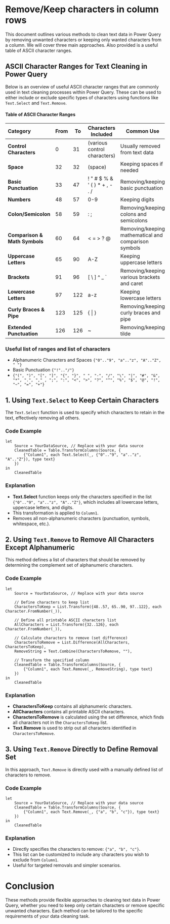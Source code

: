   
# Remove/Keep characters in column rows

This document outlines various methods to clean text data in Power Query by removing unwanted characters or keeping only wanted characters from a column. We will cover three main approaches. Also provided is a useful table of ASCII character ranges.


## ASCII Character Ranges for Text Cleaning in Power Query

Below is an overview of useful ASCII character ranges that are commonly used in text cleaning processes within Power Query. These can be used to either include or exclude specific types of characters using functions like `Text.Select` and `Text.Remove`.

#### Table of ASCII Character Ranges

| Category | From | To | Characters Included | Common Use |
|:-------|------|----|---------------------|------------|
| **Control Characters**  | 0 | 31 | (various control characters) | Usually removed from text data |
| **Space**                  | 32   | 32 | (space) | Keeping spaces if needed |
| **Basic Punctuation**  | 33   | 47 | ! " # $ % & ' ( ) * + , - . / | Removing/keeping basic punctuation |
| **Numbers**                | 48 | 57 | 0-9 | Keeping digits  |
| **Colon/Semicolon**  | 58   | 59 | : ; | Removing/keeping colons and semicolons |
| **Comparison & Math Symbols**| 60 | 64 | < = > ? @ | Removing/keeping mathematical and comparison symbols|
| **Uppercase Letters**      | 65 | 90 | A-Z | Keeping uppercase letters |
| **Brackets**          | 91   | 96 | [ \ ] ^ _ ` | Removing/keeping various brackets and caret |
| **Lowercase Letters**      | 97   | 122| a-z | Keeping lowercase letters |
| **Curly Braces & Pipe**    | 123  | 125| { \| } | Removing/keeping curly braces and pipe|
| **Extended Punctuation**   | 126  | 126| ~ | Removing/keeping tilde |

### Useful list of ranges and list of characters

- Alphanumeric Characters and Spaces `{"0".."9", "a".."z", "A".."Z", " "}`
- Basic Punctuation `{"!".."/"}` 
- `{"(", ")", "[", "]", "{", "}", " ", "-", "/", "\", "|", "#", "&", "*", ".", "," , ";", ":", "<", ">", "?", "^", "%", "$", "@", "!", "~", "=", "+"}`


## 1. Using `Text.Select` to Keep Certain Characters

The `Text.Select` function is used to specify which characters to retain in the text, effectively removing all others.

### Code Example

```
let
    Source = YourDataSource, // Replace with your data source
    CleanedTable = Table.TransformColumns(Source, {
        {"Column1", each Text.Select(_, {"0".."9", "a".."z", "A".."Z"}), type text}
    })
in
    CleanedTable
```
### Explanation

-   **Text.Select** function keeps only the characters specified in the list `{"0".."9", "a".."z", "A".."Z"}`, which includes all lowercase letters, uppercase letters, and digits.
-   This transformation is applied to `Column1`.
-   Removes all non-alphanumeric characters (punctuation, symbols, whitespace, etc.).

## 2. Using `Text.Remove` to Remove All Characters Except Alphanumeric

This method defines a list of characters that should be removed by determining the complement set of alphanumeric characters.

### Code Example

```
let
    Source = YourDataSource, // Replace with your data source
    
    // Define characters to keep list
    CharactersToKeep = List.Transform({48..57, 65..90, 97..122}, each Character.FromNumber(_)),
    
    // Define all printable ASCII characters list
    AllCharacters = List.Transform({32..126}, each Character.FromNumber(_)),
    
    // Calculate characters to remove (set difference)
    CharactersToRemove = List.Difference(AllCharacters, CharactersToKeep),
    RemoveString = Text.Combine(CharactersToRemove, ""),
    
    // Transform the specified column
    CleanedTable = Table.TransformColumns(Source, {
        {"Column1", each Text.Remove(_, RemoveString), type text}
    })
in
    CleanedTable
```

### Explanation

-   **CharactersToKeep** contains all alphanumeric characters.
-   **AllCharacters** contains all printable ASCII characters.
-   **CharactersToRemove** is calculated using the set difference, which finds all characters not in the `CharactersToKeep` list.
-   **Text.Remove** is used to strip out all characters identified in `CharactersToRemove`.

## 3. Using `Text.Remove` Directly to Define Removal Set

In this approach, `Text.Remove` is directly used with a manually defined list of characters to remove.

### Code Example

```
let
    Source = YourDataSource, // Replace with your data source
    CleanedTable = Table.TransformColumns(Source, {
        {"Column1", each Text.Remove(_, {"a", "b", "c"}), type text}
    })
in
    CleanedTable
```

### Explanation

-   Directly specifies the characters to remove: `{"a", "b", "c"}`.
-   This list can be customized to include any characters you wish to exclude from `Column1`.
-   Useful for targeted removals and simpler scenarios.

# Conclusion

These methods provide flexible approaches to cleaning text data in Power Query, whether you need to keep only certain characters or remove specific unwanted characters. Each method can be tailored to the specific requirements of your data cleaning task.
